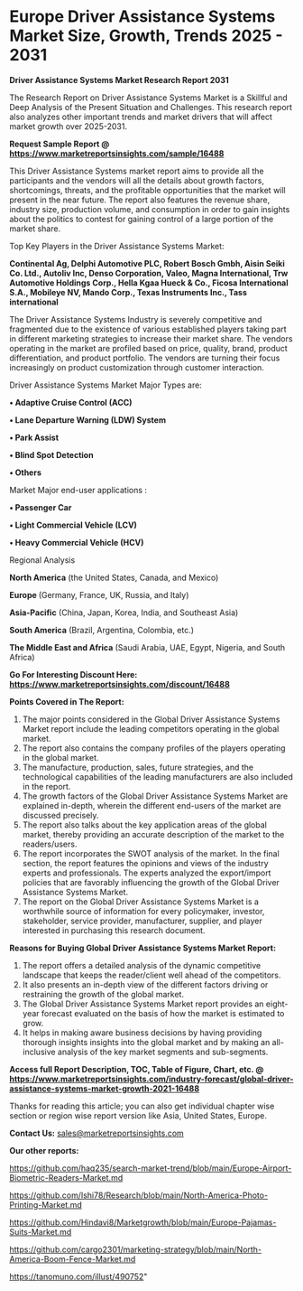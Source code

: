 # Europe Driver Assistance Systems Market Size, Growth, Trends 2025 - 2031

<strong>Driver Assistance Systems Market Research Report 2031</strong>

The Research Report on Driver Assistance Systems Market is a Skillful and Deep Analysis of the Present Situation and Challenges. This research report also analyzes other important trends and market drivers that will affect market growth over 2025-2031.

<strong>Request Sample Report @ <a href=https://www.marketreportsinsights.com/sample/16488>https://www.marketreportsinsights.com/sample/16488</a></strong>

This Driver Assistance Systems market report aims to provide all the participants and the vendors will all the details about growth factors, shortcomings, threats, and the profitable opportunities that the market will present in the near future. The report also features the revenue share, industry size, production volume, and consumption in order to gain insights about the politics to contest for gaining control of a large portion of the market share.

Top Key Players in the Driver Assistance Systems Market:

<strong>Continental Ag, Delphi Automotive PLC, Robert Bosch Gmbh, Aisin Seiki Co. Ltd., Autoliv Inc, Denso Corporation, Valeo, Magna International, Trw Automotive Holdings Corp., Hella Kgaa Hueck & Co., Ficosa International S.A., Mobileye NV, Mando Corp., Texas Instruments Inc., Tass international</strong>

The Driver Assistance Systems Industry is severely competitive and fragmented due to the existence of various established players taking part in different marketing strategies to increase their market share. The vendors operating in the market are profiled based on price, quality, brand, product differentiation, and product portfolio. The vendors are turning their focus increasingly on product customization through customer interaction.

Driver Assistance Systems Market Major Types are:

<strong>• Adaptive Cruise Control (ACC)

• Lane Departure Warning (LDW) System

• Park Assist

• Blind Spot Detection

• Others</strong>

Market Major end-user applications :

<strong>• Passenger Car

• Light Commercial Vehicle (LCV)

• Heavy Commercial Vehicle (HCV)</strong>

Regional Analysis

</u><strong><b>North America</b></strong> (the United States, Canada, and Mexico)

<strong><b>Europe </b></strong>(Germany, France, UK, Russia, and Italy)

<strong><b>Asia-Pacific</b></strong> (China, Japan, Korea, India, and Southeast Asia)

<strong><b>South America</b></strong> (Brazil, Argentina, Colombia, etc.)

<strong><b>The Middle East and Africa</b></strong> (Saudi Arabia, UAE, Egypt, Nigeria, and South Africa)

<strong>Go For Interesting Discount Here: <a href=https://www.marketreportsinsights.com/discount/16488>https://www.marketreportsinsights.com/discount/16488</a></strong>

<strong>Points Covered in The Report:</strong>
<ol>
  <li>The major points considered in the Global Driver Assistance Systems Market report include the leading competitors operating in the global market.</li>
  <li>The report also contains the company profiles of the players operating in the global market.</li>
  <li>The manufacture, production, sales, future strategies, and the technological capabilities of the leading manufacturers are also included in the report.</li>
  <li>The growth factors of the Global Driver Assistance Systems Market are explained in-depth, wherein the different end-users of the market are discussed precisely.</li>
  <li>The report also talks about the key application areas of the global market, thereby providing an accurate description of the market to the readers/users.</li>
  <li>The report incorporates the SWOT analysis of the market. In the final section, the report features the opinions and views of the industry experts and professionals. The experts analyzed the export/import policies that are favorably influencing the growth of the Global Driver Assistance Systems Market.</li>
  <li>The report on the Global Driver Assistance Systems Market is a worthwhile source of information for every policymaker, investor, stakeholder, service provider, manufacturer, supplier, and player interested in purchasing this research document.</li>
</ol>
<strong>Reasons for Buying Global Driver Assistance Systems Market Report:</strong>

<ol>
  <li>The report offers a detailed analysis of the dynamic competitive landscape that keeps the reader/client well ahead of the competitors.</li>
  <li>It also presents an in-depth view of the different factors driving or restraining the growth of the global market.</li>
  <li>The Global Driver Assistance Systems Market report provides an eight-year forecast evaluated on the basis of how the market is estimated to grow.</li>
  <li>It helps in making aware business decisions by having providing thorough insights insights into the global market and by making an all-inclusive analysis of the key market segments and sub-segments.</li>
</ol>
<strong>Access full Report Description, TOC, Table of Figure, Chart, etc. @ <a href=https://www.marketreportsinsights.com/industry-forecast/global-driver-assistance-systems-market-growth-2021-16488>https://www.marketreportsinsights.com/industry-forecast/global-driver-assistance-systems-market-growth-2021-16488</a></strong>


Thanks for reading this article; you can also get individual chapter wise section or region wise report version like Asia, United States, Europe.

<strong>Contact Us:</strong>
sales@marketreportsinsights.com

<strong>Our other reports:</strong>

<a href=https://github.com/haq235/search-market-trend/blob/main/Europe-Airport-Biometric-Readers-Market.md>https://github.com/haq235/search-market-trend/blob/main/Europe-Airport-Biometric-Readers-Market.md</a>

<a href=https://github.com/Ishi78/Research/blob/main/North-America-Photo-Printing-Market.md>https://github.com/Ishi78/Research/blob/main/North-America-Photo-Printing-Market.md</a>

<a href=https://github.com/Hindavi8/Marketgrowth/blob/main/Europe-Pajamas-Suits-Market.md>https://github.com/Hindavi8/Marketgrowth/blob/main/Europe-Pajamas-Suits-Market.md</a>

<a href=https://github.com/cargo2301/marketing-strategy/blob/main/North-America-Boom-Fence-Market.md>https://github.com/cargo2301/marketing-strategy/blob/main/North-America-Boom-Fence-Market.md</a>

<a href=https://tanomuno.com/illust/490752>https://tanomuno.com/illust/490752</a>"
